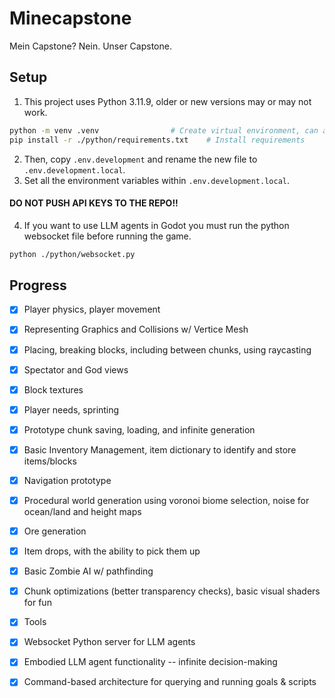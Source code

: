 # Minecapstone
Mein Capstone? Nein. Unser Capstone.

## Setup
1. This project uses Python 3.11.9, older or new versions may or may not work.
```bash
python -m venv .venv				# Create virtual environment, can also use Python: Create Environment
pip install -r ./python/requirements.txt	# Install requirements
```

2. Then, copy ``.env.development`` and rename the new file to ``.env.development.local``.
3. Set all the environment variables within ``.env.development.local``.
####  DO NOT PUSH API KEYS TO THE REPO!!

4. If you want to use LLM agents in Godot you must run the python websocket file before running the game.
```bash
python ./python/websocket.py
```

## Progress
- [x] Player physics, player movement
- [x] Representing Graphics and Collisions w/ Vertice Mesh
- [x] Placing, breaking blocks, including between chunks, using raycasting
- [x] Spectator and God views
- [x] Block textures
- [x] Player needs, sprinting
- [x] Prototype chunk saving, loading, and infinite generation
- [x] Basic Inventory Management, item dictionary to identify and store items/blocks
- [x] Navigation prototype
- [x] Procedural world generation using voronoi biome selection, noise for ocean/land and height maps
- [x] Ore generation
- [x] Item drops, with the ability to pick them up
- [x] Basic Zombie AI w/ pathfinding
- [x] Chunk optimizations (better transparency checks), basic visual shaders for fun
- [x] Tools
- [x] Websocket Python server for LLM agents
- [x] Embodied LLM agent functionality -- infinite decision-making
- [x] Command-based architecture for querying and running goals & scripts

